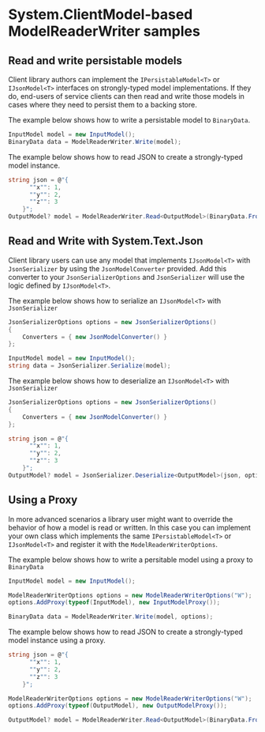 
# System.ClientModel-based ModelReaderWriter samples

## Read and write persistable models

Client library authors can implement the `IPersistableModel<T>` or `IJsonModel<T>` interfaces on strongly-typed model implementations.  If they do, end-users of service clients can then read and write those models in cases where they need to persist them to a backing store.

The example below shows how to write a persistable model to `BinaryData`.

```C# Snippet:Readme_Write_Simple
InputModel model = new InputModel();
BinaryData data = ModelReaderWriter.Write(model);
```

The example below shows how to read JSON to create a strongly-typed model instance.

```C# Snippet:Readme_Read_Simple
string json = @"{
      ""x"": 1,
      ""y"": 2,
      ""z"": 3
    }";
OutputModel? model = ModelReaderWriter.Read<OutputModel>(BinaryData.FromString(json));
```

## Read and Write with System.Text.Json

Client library users can use any model that implements `IJsonModel<T>` with `JsonSerializer` by using the `JsonModelConverter` provided.  Add this converter to your `JsonSerializerOptions` and `JsonSerializer` will use the logic defined by `IJsonModel<T>`.

The example below shows how to serialize an `IJsonModel<T>` with `JsonSerializer`

```C# Snippet:Readme_Stj_Write_Sample
JsonSerializerOptions options = new JsonSerializerOptions()
{
    Converters = { new JsonModelConverter() }
};

InputModel model = new InputModel();
string data = JsonSerializer.Serialize(model);
```

The example below shows how to deserialize an `IJsonModel<T>` with `JsonSerializer`

```C# Snippet:Readme_Stj_Read_Sample
JsonSerializerOptions options = new JsonSerializerOptions()
{
    Converters = { new JsonModelConverter() }
};

string json = @"{
      ""x"": 1,
      ""y"": 2,
      ""z"": 3
    }";
OutputModel? model = JsonSerializer.Deserialize<OutputModel>(json, options);
```

## Using a Proxy

In more advanced scenarios a library user might want to override the behavior of how a model is read or written.
In this case you can implement your own class which implements the same `IPersistableModel<T>` or `IJsonModel<T>` and register it with the `ModelReaderWriterOptions`.

The example below shows how to write a persitable model using a proxy to `BinaryData`

```C# Snippet:Readme_Read_Proxy
InputModel model = new InputModel();

ModelReaderWriterOptions options = new ModelReaderWriterOptions("W");
options.AddProxy(typeof(InputModel), new InputModelProxy());

BinaryData data = ModelReaderWriter.Write(model, options);
```

The example below shows how to read JSON to create a strongly-typed model instance using a proxy.

```C# Snippet:Readme_Write_Proxy
string json = @"{
      ""x"": 1,
      ""y"": 2,
      ""z"": 3
    }";

ModelReaderWriterOptions options = new ModelReaderWriterOptions("W");
options.AddProxy(typeof(OutputModel), new OutputModelProxy());

OutputModel? model = ModelReaderWriter.Read<OutputModel>(BinaryData.FromString(json), options);
```